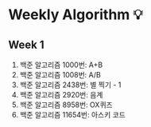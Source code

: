 # Weekly Algorithm :bulb:

## Week 1

1. 백준 알고리즘 1000번: A+B
2. 백준 알고리즘 1008번: A/B
3. 백준 알고리즘 2438번: 별 찍기 - 1
4. 백준 알고리즘 2920번: 음계
5. 백준 알고리즘 8958번: OX퀴즈
6. 백준 알고리즘 11654번: 아스키 코드
